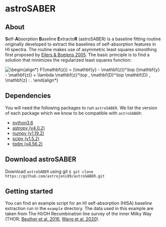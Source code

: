 # astroSABER

## About
**S**elf-**A**bsorption **B**aseline **E**xtracto**R** (astroSABER) is a baseline fitting routine originally developed to extract the baselines of self-absorption features in HI spectra. The routine makes use of asymmetric least squares smoothing first proposed by [Eilers & Boelens 2005](https://www.researchgate.net/publication/228961729_Baseline_Correction_with_Asymmetric_Least_Squares_Smoothing). The basic principle is to find a solution that minimizes the regularized least squares function:

![\begin{align*}
    F(\mathbf{z}) = (\mathbf{y} - \mathbf{z})^\top (\mathbf{y} - \mathbf{z}) + \lambda \mathbf{z}^\top \, \mathbf{D}^\top \mathbf{D} \, \mathbf{z} \: .
\end{align*}](https://render.githubusercontent.com/render/math?math=%5CLarge+%5Cdisplaystyle+%5Cbegin%7Balign%2A%7D%0A++++F%28%5Cmathbf%7Bz%7D%29+%3D+%28%5Cmathbf%7By%7D+-+%5Cmathbf%7Bz%7D%29%5E%5Ctop+%28%5Cmathbf%7By%7D+-+%5Cmathbf%7Bz%7D%29+%2B+%5Clambda+%5Cmathbf%7Bz%7D%5E%5Ctop+%5C%2C+%5Cmathbf%7BD%7D%5E%5Ctop+%5Cmathbf%7BD%7D+%5C%2C+%5Cmathbf%7Bz%7D+%5C%3A+.%0A%5Cend%7Balign%2A%7D)

## Dependencies
You will need the following packages to run `astroSABER`. We list the version of each package which we know to be compatible with `astroSABER`:

* [python3.6](https://www.python.org/) 
* [astropy (v4.0.2)](https://www.astropy.org/)
* [numpy (v1.19.2)](https://numpy.org/)
* [scipy (v1.5.2)](https://www.scipy.org/)
* [tqdm (v4.56.2)](https://tqdm.github.io/)

## Download astroSABER
Download `astroSABER` using git `$ git clone https://github.com/astrojoni89/astroSABER.git`

## Getting started
You can find an example script for an HI self-absorption (HISA) baseline extraction run in the `example` directory. The data used in this example are taken from The HI/OH Recombination line survey of the inner Milky Way (THOR; [Beuther et al. 2016](https://ui.adsabs.harvard.edu/abs/2016A%26A...595A..32B/abstract), [Wang et al. 2020](https://ui.adsabs.harvard.edu/abs/2020A%26A...634A..83W/abstract)).
